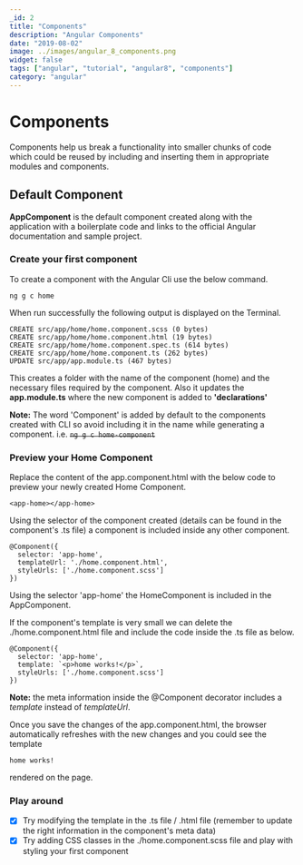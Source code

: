 ```yaml
---
_id: 2
title: "Components"
description: "Angular Components"
date: "2019-08-02"
image: ../images/angular_8_components.png
widget: false
tags: ["angular", "tutorial", "angular8", "components"]
category: "angular"
---
```


<!-- 02 - components  -->

# Components

Components help us break a functionality into smaller chunks of code which could be reused by including and inserting them in appropriate modules and components.

## Default Component

**AppComponent** is the default component created along with the application with a boilerplate code and links to the official Angular documentation and sample project.

### Create your first component

To create a component with the Angular Cli use the below command.

`ng g c home`

When run successfully the following output is displayed on the Terminal.

```
CREATE src/app/home/home.component.scss (0 bytes)
CREATE src/app/home/home.component.html (19 bytes)
CREATE src/app/home/home.component.spec.ts (614 bytes)
CREATE src/app/home/home.component.ts (262 bytes)
UPDATE src/app/app.module.ts (467 bytes)
```

This creates a folder with the name of the component (home) and the necessary files required by the component. Also it updates the **app.module.ts** where the new component is added to **'declarations'**

**Note:** The word 'Component' is added by default to the components created with CLI so avoid including it in the name while generating a component. i.e. ~~`ng g c home-component`~~

### Preview your Home Component

Replace the content of the app.component.html with the below code to preview your newly created Home Component.

`<app-home></app-home>`

Using the selector of the component created (details can be found in the component's .ts file) a component is included inside any other component.

```
@Component({
  selector: 'app-home',
  templateUrl: './home.component.html',
  styleUrls: ['./home.component.scss']
})
```

Using the selector 'app-home' the HomeComponent is included in the AppComponent.

If the component's template is very small we can delete the ./home.component.html file and include the code inside the .ts file as below.

```
@Component({
  selector: 'app-home',
  template: `<p>home works!</p>`,
  styleUrls: ['./home.component.scss']
})
```
**Note:** the meta information inside the @Component decorator includes a *template* instead of *templateUrl*.

Once you save the changes of the app.component.html, the browser automatically refreshes with the new changes and you could see the template 

`home works!`

rendered on the page.

### Play around

- [x] Try modifying the template in the .ts file / .html file (remember to update the right information in the component's meta data)
- [x] Try adding CSS classes in the ./home.component.scss file and play with styling your first component